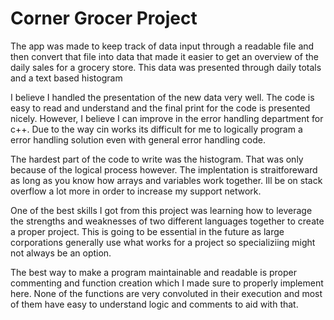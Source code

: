 # Corner Grocer Project
The app was made to keep track of data input through a readable file and then convert that file into data that made it easier to get an overview of the daily sales for a grocery store. This data was presented through daily totals and a text based histogram

I believe I handled the presentation of the new data very well. The code is easy to read and understand and the final print for the code is presented nicely. However, I believe I can improve in the error handling department for c++. Due to the way cin works its difficult for me to logically program a error handling solution even with general error handling code. 

  The hardest part of the code to write was the histogram. That was only because of the logical process however. The implentation is straitforeward as long as you know how arrays and variables work together. Ill be on stack overflow a lot more in order to increase my support network.
  
  One of the best skills I got from this project was learning how to leverage the strengths and weaknesses of two different languages together to create a proper project. This is going to be essential in the future as large corporations generally use what works for a project so specializiing might not always be an option.
  
  The best way to make a program maintainable and readable is proper commenting and function creation which I made sure to properly implement here. None of the functions are very convoluted in their execution and most of them have easy to understand logic and comments to aid with that.
